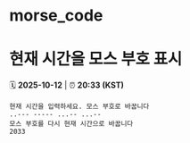 # morse_code
# 현재 시간을 모스 부호 표시
<!-- MORSE_TIME_START -->
🗓️ **2025-10-12** | ⏰ **20:33 (KST)**

```
현재 시간을 입력하세요. 모스 부호로 바꿉니다
..--- ----- ...-- ...--
모스 부호를 다시 현재 시간으로 바꿉니다
2033
```
<!-- MORSE_TIME_END -->
